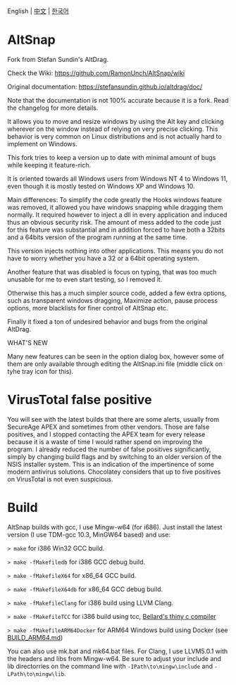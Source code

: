 English | [中文](./README_zh-CN.md) | [한국어](./README_ko-KR.md)
# AltSnap
Fork from Stefan Sundin's AltDrag.

Check the Wiki: https://github.com/RamonUnch/AltSnap/wiki

Original documentation: https://stefansundin.github.io/altdrag/doc/

Note that the documentation is not 100% accurate because it is a fork.
Read the changelog for more details.

It allows you to move and resize windows by using the Alt key and clicking wherever on the window instead of relying on very precise clicking.
This behavior is very common on Linux distributions and is not actually hard to implement on Windows.

This fork tries to keep a version up to date with minimal amount of bugs while keeping it feature-rich.

It is oriented towards all Windows users from Windows NT 4 to Windows 11, even though it is mostly tested on Windows XP and Windows 10.

Main differences:
To simplify the code greatly the Hooks windows feature was removed, it allowed you have windows snapping while dragging them normally. It required however to inject a dll in every application and induced thus an obvious security risk. The amount of mess added to the code just for this feature was substantial and in addition forced to have both a 32bits and a 64bits version of the program running at the same time.

This version injects nothing into other applications. This means you do not have to worry whether you have a 32 or a 64bit operating system.

Another feature that was disabled is focus on typing, that was too much unusable for me to even start testing, so I removed it.

Otherwise this has a much simpler source code, added a few extra options, such as transparent windows dragging, Maximize action, pause process options, more blacklists for finer control of AltSnap etc. 

Finally it fixed a ton of undesired behavior and bugs from the original AltDrag.

WHAT'S NEW

Many new features can be seen in the option dialog box, however some of them are only available through editing the AltSnap.ini file (middle click on tyhe tray icon for this).

# VirusTotal false positive
You will see with the latest builds that there are some alerts, usually from SecureAge APEX and sometimes from other vendors. Those are false positives, and I stopped contacting the APEX team for every release because it is a waste of time I would rather spend on improving the program.
I already reduced the number of false positives significantly, simply by changing build flags and by switching to an older version of the NSIS installer system. This is an indication of the impertinence of some modern antivirus solutions. Chocolatey considers that up to five positives on VirusTotal is not even suspicious.

# Build
AltSnap builds with gcc, I use Mingw-w64 (for i686).
Just install the latest version (I use TDM-gcc 10.3, MinGW64 based) and use:

`> make` for i386 Win32 GCC build.

`> make -fMakefiledb` for i386 GCC debug build.

`> make -fMakefileX64` for x86_64 GCC build.

`> make -fMakefileX64db` for x86_64 GCC debug build.

`> make -fMakefileClang` for i386 build using LLVM Clang.

`> make -fMakefileTCC` for i386 build using tcc, [Bellard's thiny c compiler](https://bellard.org/tcc/)

`> make -fMakefileARM64Docker` for ARM64 Windows build using Docker (see [BUILD_ARM64.md](BUILD_ARM64.md))

You can also use mk.bat and mk64.bat files.
For Clang, I use LLVM5.0.1 with the headers and libs from Mingw-w64.
Be sure to adjust your include and lib directorries on the command line with `-IPath\to\mingw\include` and `-LPath\to\mingw\lib`.
